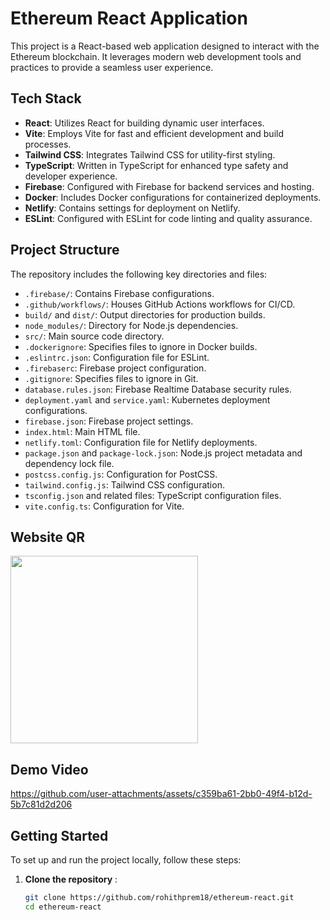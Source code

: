 # Ethereum React Application

This project is a React-based web application designed to interact with the Ethereum blockchain. It leverages modern web development tools and practices to provide a seamless user experience.

## Tech Stack

- **React**: Utilizes React for building dynamic user interfaces.
- **Vite**: Employs Vite for fast and efficient development and build processes.
- **Tailwind CSS**: Integrates Tailwind CSS for utility-first styling.
- **TypeScript**: Written in TypeScript for enhanced type safety and developer experience.
- **Firebase**: Configured with Firebase for backend services and hosting.
- **Docker**: Includes Docker configurations for containerized deployments.
- **Netlify**: Contains settings for deployment on Netlify.
- **ESLint**: Configured with ESLint for code linting and quality assurance.

## Project Structure

The repository includes the following key directories and files:

- `.firebase/`: Contains Firebase configurations.
- `.github/workflows/`: Houses GitHub Actions workflows for CI/CD.
- `build/` and `dist/`: Output directories for production builds.
- `node_modules/`: Directory for Node.js dependencies.
- `src/`: Main source code directory.
- `.dockerignore`: Specifies files to ignore in Docker builds.
- `.eslintrc.json`: Configuration file for ESLint.
- `.firebaserc`: Firebase project configuration.
- `.gitignore`: Specifies files to ignore in Git.
- `database.rules.json`: Firebase Realtime Database security rules.
- `deployment.yaml` and `service.yaml`: Kubernetes deployment configurations.
- `firebase.json`: Firebase project settings.
- `index.html`: Main HTML file.
- `netlify.toml`: Configuration file for Netlify deployments.
- `package.json` and `package-lock.json`: Node.js project metadata and dependency lock file.
- `postcss.config.js`: Configuration for PostCSS.
- `tailwind.config.js`: Tailwind CSS configuration.
- `tsconfig.json` and related files: TypeScript configuration files.
- `vite.config.ts`: Configuration for Vite.

## Website QR
<img src="https://github.com/user-attachments/assets/64ca4395-dce9-4d67-af26-ecb2995ade47" width="300">


## Demo Video


https://github.com/user-attachments/assets/c359ba61-2bb0-49f4-b12d-5b7c81d2d206



## Getting Started

To set up and run the project locally, follow these steps:

1. **Clone the repository** :

   ```bash
   git clone https://github.com/rohithprem18/ethereum-react.git
   cd ethereum-react
